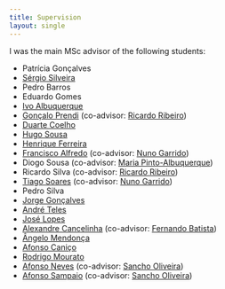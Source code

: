 ```yaml
---
title: Supervision
layout: single
---
```


I was the main MSc advisor of the following students:

- Patrícia Gonçalves
- [Sérgio Silveira](https://www.linkedin.com/in/sergio-silveira-4a66b796/)
- Pedro Barros
- Eduardo Gomes
- [Ivo Albuquerque](https://www.linkedin.com/in/ivo-albuquerque-a00bb778)
- [Gonçalo Prendi](https://www.linkedin.com/in/goncaloprendi) (co-advisor: [Ricardo Ribeiro](https://ciencia.iscte-iul.pt/authors/ricardo-daniel-santos-faro-marques-ribeiro))
- [Duarte Coelho](https://www.linkedin.com/in/duarte-coelho-224667ba)
- [Hugo Sousa](https://www.linkedin.com/in/hugo-sousa-43456928/)
- [Henrique Ferreira](https://www.linkedin.com/in/henrique-ferreira-b335047a/)
- [Francisco Alfredo](https://www.linkedin.com/in/francisco-alfredo/) (co-advisor: [Nuno Garrido](https://ciencia.iscte-iul.pt/authors/nuno-miguel-de-figueiredo-garrido/cv))
- Diogo Sousa (co-advisor: [Maria Pinto-Albuquerque](https://ciencia.iscte-iul.pt/authors/maria-cabral-diogo-pinto-albuquerque))
- Ricardo Silva (co-advisor: [Ricardo Ribeiro](https://www.hlt.inesc-id.pt/~rdmr/))
- [Tiago Soares](https://www.linkedin.com/in/tiagofmartinho/) (co-advisor: [Nuno Garrido](https://ciencia.iscte-iul.pt/authors/nuno-miguel-de-figueiredo-garrido))
- Pedro Silva
- [Jorge Gonçalves](https://www.linkedin.com/in/jorge-gonçalves-77b56380/)
- [André Teles](https://www.linkedin.com/in/andré-teles-4b3973270/)
- [José Lopes](https://www.linkedin.com/in/jose-fau-lopes/)
- [Alexandre Cancelinha](https://www.linkedin.com/in/alexandre-cancelinha-9849081a3/) (co-advisor: [Fernando Batista](https://ciencia.iscte-iul.pt/authors/fernando-batista))
- [Ângelo Mendonça](https://www.linkedin.com/in/ângelo-miguel-de-lima-mendonça-1b657b1b9/)
- [Afonso Caniço](https://www.linkedin.com/in/afonso-canico/)
- [Rodrigo Mourato](https://www.linkedin.com/in/rodrigo-mourato-26449b1a3/)
- [Afonso Neves](https://www.linkedin.com/in/afonsocentenoneves/) (co-advisor: [Sancho Oliveira](https://ciencia.iscte-iul.pt/authors/sancho-moura-oliveira/cv))
- [Afonso Sampaio](https://www.linkedin.com/in/afonsopsampaio/) (co-advisor: [Sancho Oliveira](https://ciencia.iscte-iul.pt/authors/sancho-moura-oliveira/cv))

